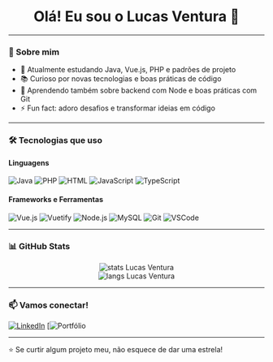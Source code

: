 <h1 align="center">Olá! Eu sou o Lucas Ventura 👋</h1>

---

### 🧠 Sobre mim

- 🔭 Atualmente estudando Java, Vue.js, PHP e padrões de projeto
- 📚 Curioso por novas tecnologias e boas práticas de código
- 🌱 Aprendendo também sobre backend com Node e boas práticas com Git
- ⚡ Fun fact: adoro desafios e transformar ideias em código

---

### 🛠️ Tecnologias que uso

#### Linguagens
![Java](https://img.shields.io/badge/-Java-05122A?style=flat&logo=java)
![PHP](https://img.shields.io/badge/-PHP-05122A?style=flat&logo=php)
![HTML](https://img.shields.io/badge/-HTML5-05122A?style=flat&logo=html5)
![JavaScript](https://img.shields.io/badge/-JavaScript-05122A?style=flat&logo=javascript)
![TypeScript](https://img.shields.io/badge/-TypeScript-05122A?style=flat&logo=typescript)

#### Frameworks e Ferramentas
![Vue.js](https://img.shields.io/badge/-Vue.js-05122A?style=flat&logo=vue.js)
![Vuetify](https://img.shields.io/badge/-Vuetify-05122A?style=flat&logo=vuetify)
![Node.js](https://img.shields.io/badge/-Node.js-05122A?style=flat&logo=node.js)
![MySQL](https://img.shields.io/badge/-MySQL-05122A?style=flat&logo=mysql)
![Git](https://img.shields.io/badge/-Git-05122A?style=flat&logo=git)
![VSCode](https://img.shields.io/badge/-VS%20Code-05122A?style=flat&logo=visual-studio-code)

---

### 📊 GitHub Stats

<p align="center">
  <img src="https://github-readme-stats.vercel.app/api?username=LucasVentura52&show_icons=true&theme=radical" alt="stats Lucas Ventura"/>
  <br/>
  <img src="https://github-readme-stats.vercel.app/api/top-langs/?username=LucasVentura52&layout=compact&theme=radical" alt="langs Lucas Ventura"/>
</p>

---

### 📫 Vamos conectar!
[![LinkedIn](https://img.shields.io/badge/-LinkedIn-05122A?style=flat&logo=linkedin)]([https://www.linkedin.com/in/seu-usuario-aqui](https://www.linkedin.com/in/lucas-ventura-99984b281/))  
[![Portfólio]()

---

⭐ Se curtir algum projeto meu, não esquece de dar uma estrela!  
